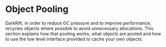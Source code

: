 # Object Pooling
DarkRift, in order to reduce GC pressure and to improve performance, recycles objects where possible to avoid unnecessary allocations. This section explains how that pooling works, what objects are pooled and how to use the low level interface provided to cache your own objects.
